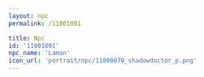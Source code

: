 ```yaml
---
layout: npc
permalink: /11001091

title: Npc
id: '11001091'
npc_name: 'Laman'
icon_url: 'portrait/npc/11000070_shadowdoctor_p.png'
---
```

